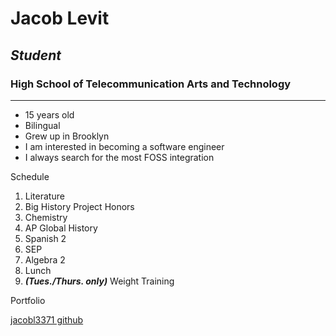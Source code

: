 # Jacob Levit
## ___Student___
### __High School of Telecommunication Arts and Technology__

---

* 15 years old
* Bilingual
* Grew up in Brooklyn
* I am interested in becoming a software engineer
* I always search for the most FOSS integration

Schedule

1. Literature
2. Big History Project Honors
3. Chemistry
4. AP Global History
5. Spanish 2
6. SEP
7. Algebra 2
8. Lunch
9. <b><i>(Tues./Thurs. only)</i></b> Weight Training

Portfolio

[jacobl3371 github](https://jacobl3371.github.io/)






